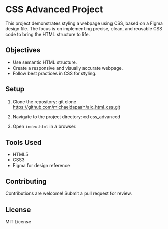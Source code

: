 # CSS Advanced Project

This project demonstrates styling a webpage using CSS, based on a Figma design file. The focus is on implementing precise, clean, and reusable CSS code to bring the HTML structure to life.

## Objectives

- Use semantic HTML structure.
- Create a responsive and visually accurate webpage.
- Follow best practices in CSS for styling.

## Setup

1. Clone the repository:
   git clone https://github.com/michaeldapaah/alx_html_css.git

2. Navigate to the project directory:
   cd css_advanced

3. Open `index.html` in a browser.

## Tools Used

- HTML5
- CSS3
- Figma for design reference

## Contributing

Contributions are welcome! Submit a pull request for review.

## License

MIT License
